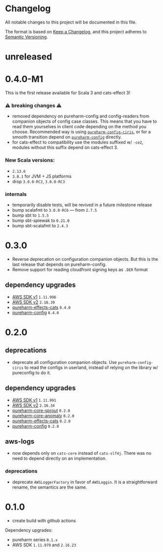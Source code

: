 # Changelog

All notable changes to this project will be documented in this file.

The format is based on [Keep a Changelog](https://keepachangelog.com/en/1.0.0/),
and this project adheres to [Semantic Versioning](https://semver.org/spec/v2.0.0.html).

# unreleased

# 0.4.0-M1

This is the first release available for Scala 3 and cats-effect 3!

### :warning: breaking changes :warning:
- removed dependency on pureharm-config and config-readers from companion objects of config case classes. This means that you have to read them yourselves in client code depending on the method you choose. Recommended way is using [`pureharm-config-ciris`](https://github.com/busymachines/pureharm-config-ciris), or for a smooth transition depend on [`pureharm-config`](https://github.com/busymachines/pureharm-config) directly.
- for cats-effect to compatibility use the modules suffixed w/ `-ce2`, modules without this suffix depend on cats-effect 3.

### New Scala versions:
- `2.13.6`
- `3.0.1` for JVM + JS platforms
- drop `3.0.0-RC2`, `3.0.0-RC3`

### internals
- temporarily disable tests, will be revived in a future milestone release
- bump scalafmt to `3.0.0-RC6` — from `2.7.5`
- bump sbt to `1.5.5`
- bump sbt-spiewak to `0.21.0`
- bump sbt-scalafmt to `2.4.3`

# 0.3.0

- Reverse deprecation on configuration companion objects. But this is the last release that depends on pureharm-config.
- Remove support for reading cloudfront signing keys as `.DER` format

## dependency upgrades

- [AWS SDK v1](https://github.com/aws/aws-sdk-java/releases) `1.11.996`
- [AWS SDK v2](https://github.com/aws/aws-sdk-java-v2/releases) `2.16.39`
- [pureharm-effects-cats](https://github.com/busymachines/pureharm-effects-cats/releases) `0.4.0`
- [pureharm-config](https://github.com/busymachines/pureharm-config/releases) `0.4.0`

# 0.2.0

## deprecations

- deprecate all configuration companion objects. Use `pureharm-config-ciris` to read the configs in userland, instead of relying on the library w/ pureconfig to do it.

## dependency upgrades

- [AWS SDK v1](https://github.com/aws/aws-sdk-java/releases) `1.11.991`
- [AWS SDK v2](https://github.com/aws/aws-sdk-java-v2/releases) `2.16.34`
- [pureharm-core-sprout](https://github.com/busymachines/pureharm-core/releases) `0.2.0`
- [pureharm-core-anomaly](https://github.com/busymachines/pureharm-core/releases) `0.2.0`
- [pureharm-effects-cats](https://github.com/busymachines/pureharm-effects-cats/releases) `0.2.0`
- [pureharm-config](https://github.com/busymachines/pureharm-config/releases) `0.2.0`

## aws-logs

- now depends only on `cats-core` instead of `cats-slf4j`. There was no need to depend directly on an implementation.

### deprecations

- deprecate `AWSLoggerFactory` in favor of `AWSLoggin`. It is a straightforward rename, the semantics are the same.

# 0.1.0

- create build with github actions

Dependency upgrades:

- pureharm series `0.1.x`
- AWS SDK `1.11.979` and `2.16.23`
